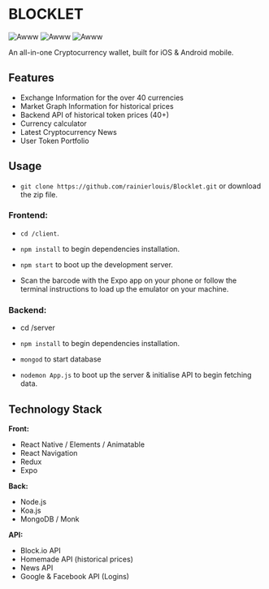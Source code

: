 # BLOCKLET

![Awww](https://ipfs.io/ipfs/Qma9YERxPvMZhtJBPVbxXd3ZmXP7ZdBkF3jdBoMGvmSYjP "Yeah")
![Awww](https://ipfs.io/ipfs/QmTSBMyaMyxz2877F9Tow2QMt4pvhPmBuHnAnMsZ3HEyRU "Yeah")
![Awww](https://ipfs.io/ipfs/QmXY1Fzjqq3N1k95z7tqHh1Gkfg8ddg3ffaabhcFA83wGi "Yeah")

An all-in-one Cryptocurrency wallet, built for iOS & Android mobile.

## Features

* Exchange Information for the over 40 currencies
* Market Graph Information for historical prices
* Backend API of historical token prices (40+)
* Currency calculator
* Latest Cryptocurrency News
* User Token Portfolio

## Usage

* `git clone https://github.com/rainierlouis/Blocklet.git` or download the zip file.

### Frontend:

* `cd /client`.

* `npm install` to begin dependencies installation.

* `npm start` to boot up the development server.

* Scan the barcode with the Expo app on your phone or follow the terminal instructions to load up the emulator on your machine.

### Backend:

* cd /server

* `npm install` to begin dependencies installation.

* `mongod` to start database

* `nodemon App.js` to boot up the server & initialise API to begin fetching data.

## Technology Stack

**Front:**

* React Native / Elements / Animatable
* React Navigation
* Redux
* Expo

**Back:**

* Node.js
* Koa.js
* MongoDB / Monk

**API:**

* Block.io API
* Homemade API (historical prices)
* News API  
* Google & Facebook API (Logins)
